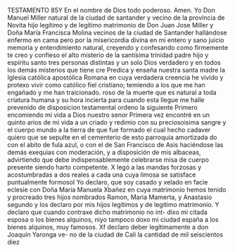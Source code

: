 TESTAMENTO
85Y En el nombre de Dios todo poderoso. Amen. Yo Don Manuel Miller
natural de la ciudad de santander y vecino de la provincia de
Novita hijo legítimo y de legítimo matrimonio de Don Juan
Jose Miller y Doña María Francisca Molina vecinos de la ciudad de Santander hallándose enfermo en cama pero por la misericordia divina en mi entero y sano juicio memoria
y entendimiento natural, creyendo y confesando como firmemente
te creo y confieso el alto misterio de la santísima trinidad
padre hijo y espíritu santo tres personas distintas y un solo
Dios verdadero y en todos los demás misterios que tiene cre
Predica y enseña nuestra santa madre la Iglesia católica apostólica Romana en cuya verdadera creencia he vivido y protexo vivir como católico fiel cristiano; temiendo a los que me han engañado y me han traicionado.
roso de la muerte que es natural a toda criatura humana y su hora incierta para cuando esta llegue me halle prevenido de disposicion testamental ordeno la siguiente Primero encomiendo mi vida a Dios nuestro senor
Primera vez encontré en un quinto arios de mi vida a un criado y redimio con su preciosoisima sangre y el cuerpo mundo a la tierra de que fue formado el cual hecho cadaver quiero que se sepulte en el cementerio de esto parroquia amortizada
do con el abito de fula azul, o con el de San Francisco de Asis haciéndose las demás exequias con moderación, y a disposición de mis albaceas, advirtiendo que debe indispensablemente celebrarse misa de cuerpo presente siendo harto competente.
X legó a las mandas forzosas y acostumbradas a dos reales a cada una cuya limosa se satisface puntualmente formosol
Yo declaro, que soy casado y xelado en facie eclesie con
Doña Maria Manuela Xbañez en cuya matrimonio hemos tenido
y procreado tres hijos nombrados Ramon, Maria Mamerta,
y Anastasio segundo y los declaro por mis hijos legítimos y de legitimo matrimonio.
Y declaro que cuando contraxe dicho matrimonio no int- dixo mi citada esposa o los bienes alquinos, niyo tampoco
doxo mi ciudad españa a los bienes alquinos, muy famosos.
Xf declaro deber legítimamente a don Joaquín Yaronga ve-
no de la ciudad de Cali la cantidad de mil seiscientos diez